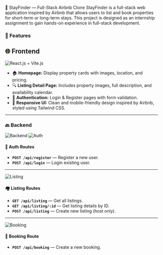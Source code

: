 🏡 StayFinder — Full-Stack Airbnb Clone
StayFinder is a full-stack web application inspired by Airbnb that allows users to list and book properties for short-term or long-term stays. This project is designed as an internship assignment to gain hands-on experience in full-stack development.

### 🚀 Features
## 🌐 Frontend  
![React.js + Vite.js](https://img.shields.io/badge/Frontend-React.js+Vite.js-blue)

- 🏠 **Homepage:** Display property cards with images, location, and pricing.  
- 🔍 **Listing Detail Page:** Includes property images, full description, and availability calendar.  
- 🔐 **Authentication:** Login & Register pages with form validation.  
- 📱 **Responsive UI:** Clean and mobile-friendly design inspired by Airbnb, styled using Tailwind CSS.


---

### 🔙 Backend

![Backend](https://img.shields.io/badge/Backend-Node.js%20%7C%20Express-brightgreen)
![Auth](https://img.shields.io/badge/Auth-Enabled-brightgreen)

#### 🔐 **Auth Routes**
- **`POST /api/register`** — Register a new user.  
- **`POST /api/login`** — Login existing user.

---

![Listing](https://img.shields.io/badge/Listing-Routes-lawngreen)

#### 🏘️ **Listing Routes**
- **`GET /api/listing`** — Get all listings.  
- **`GET /api/listing/:id`** — Get listing details by ID.  
- **`POST /api/listing`** — Create new listing (host only).

---

![Booking](https://img.shields.io/badge/Booking-Route-purple)

#### 📆 **Booking Route**
- **`POST /api/booking`** — Create a new booking.

  





